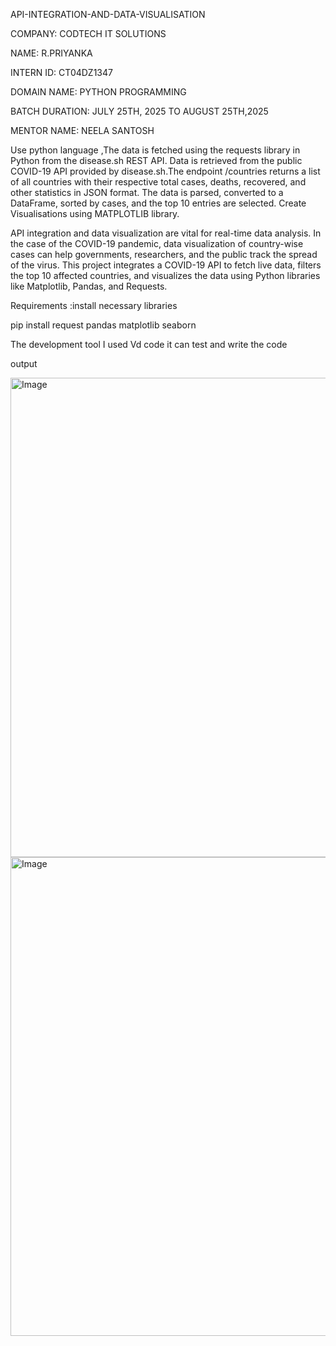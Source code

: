 API-INTEGRATION-AND-DATA-VISUALISATION

COMPANY:  CODTECH IT SOLUTIONS

NAME: R.PRIYANKA

INTERN ID: CT04DZ1347

DOMAIN NAME: PYTHON PROGRAMMING 

BATCH DURATION: JULY 25TH, 2025 TO AUGUST 25TH,2025

MENTOR NAME:  NEELA SANTOSH

Use python language ,The data is fetched using the requests library in Python from the disease.sh REST API. Data is retrieved from the public COVID-19 API provided by disease.sh.The endpoint /countries returns a list of all countries with their respective total cases, deaths, recovered, and other statistics in JSON format. The data is parsed, converted to a DataFrame, sorted by cases, and the top 10 entries are selected. Create Visualisations using MATPLOTLIB  library.

API integration and data visualization are vital for real-time data analysis. In the case of the COVID-19 pandemic, data visualization of country-wise cases can help governments, researchers, and the public track the spread of the virus. This project integrates a COVID-19 API to fetch live data, filters the top 10 affected countries, and visualizes the data using Python libraries like Matplotlib, Pandas, and Requests.

Requirements :install necessary libraries

pip install request pandas matplotlib seaborn

The development tool I used Vd code it can test and write the code

output

<img width="1364" height="767" alt="Image" src="https://github.com/user-attachments/assets/9326579e-2a7a-4f3b-b099-091ab8580e7c" />

<img width="1365" height="766" alt="Image" src="https://github.com/user-attachments/assets/55c1832b-5e03-4261-ae28-ff4a4221415d" />



